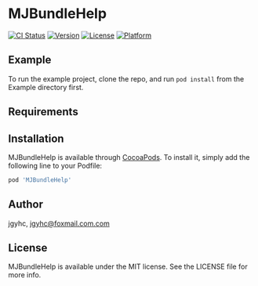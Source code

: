 # MJBundleHelp

[![CI Status](https://img.shields.io/travis/jgyhc/MJBundleHelp.svg?style=flat)](https://travis-ci.org/jgyhc/MJBundleHelp)
[![Version](https://img.shields.io/cocoapods/v/MJBundleHelp.svg?style=flat)](https://cocoapods.org/pods/MJBundleHelp)
[![License](https://img.shields.io/cocoapods/l/MJBundleHelp.svg?style=flat)](https://cocoapods.org/pods/MJBundleHelp)
[![Platform](https://img.shields.io/cocoapods/p/MJBundleHelp.svg?style=flat)](https://cocoapods.org/pods/MJBundleHelp)

## Example

To run the example project, clone the repo, and run `pod install` from the Example directory first.

## Requirements

## Installation

MJBundleHelp is available through [CocoaPods](https://cocoapods.org). To install
it, simply add the following line to your Podfile:

```ruby
pod 'MJBundleHelp'
```

## Author

jgyhc, jgyhc@foxmail.com.com

## License

MJBundleHelp is available under the MIT license. See the LICENSE file for more info.
